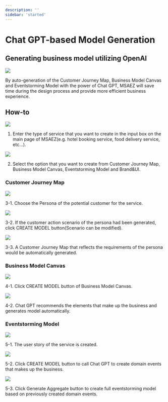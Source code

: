 ```yaml
---
description: ''
sidebar: 'started'
---
```


# Chat GPT-based Model Generation
## Generating business model utilizing OpenAI

![](../../src/img/gpt0.png)

 By auto-generation of the Customer Journey Map, Business Model Canvas and Eventstorming Model with the power of Chat GPT, MSAEZ will save time during the design process and provide more efficient business experience.

## How-to
![](../../src/img/gpt1.png)

1. Enter the type of service that you want to create in the input box on the main page of MSAEZ(e.g. hotel booking service, food delivery service, etc...).
 
![](../../src/img/gpt2.png)

2. Select the option that you want to create from Customer Journey Map, Business Model Canvas, Eventstorming Model and Brand&UI.

### Customer Journey Map

![](../../src/img/gpt3.png)

3-1. Choose the Persona of the potential customer for the service.

![](../../src/img/gpt4.png)

3-2. If the customer action scenario of the persona had been generated, click CREATE MODEL button(Scenario can be modified).

![](../../src/img/gpt5.png)

3-3. A Customer Journey Map that reflects the requirements of the persona would be automatically generated.
 
### Business Model Canvas

![](../../src/img/gpt6.png)

4-1. Click CREATE MODEL button of Business Model Canvas. 

![](../../src/img/gpt7.png)

4-2. Chat GPT recommends the elements that make up the business and generates model automatically.

### Eventstorming Model

![](../../src/img/gptgif1.gif)

5-1. The user story of the service is created.

![](../../src/img/gptgif2.gif)

5-2. Click CREATE MODEL button to call Chat GPT to create domain events that makes up the business.

![](../../src/img/gptgif3.gif)

5-3. Click Generate Aggregate button to create full eventstorming model based on previously created domain events.